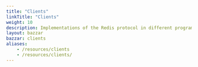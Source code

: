 ```yaml
---
title: "Clients"
linkTitle: "Clients"
weight: 10
description: Implementations of the Redis protocol in different programming languages. To get started see [Client quickstarts](/docs/clients/).
layout: bazzar
bazzar: clients
aliases:
    - /resources/clients
    - /resources/clients/
---
```


